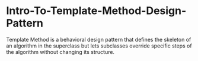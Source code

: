# Intro-To-Template-Method-Design-Pattern
Template Method is a behavioral design pattern that defines the skeleton of an algorithm in the superclass but lets subclasses override specific steps of the algorithm without changing its structure.
